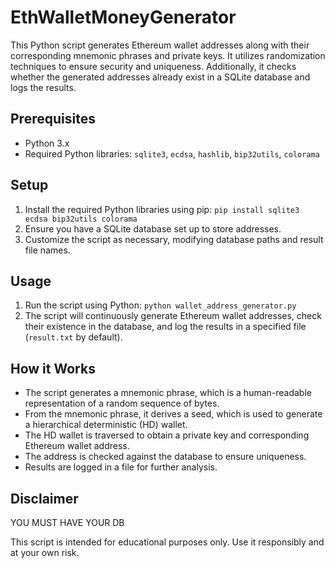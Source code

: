# EthWalletMoneyGenerator

This Python script generates Ethereum wallet addresses along with their corresponding mnemonic phrases and private keys. It utilizes randomization techniques to ensure security and uniqueness. Additionally, it checks whether the generated addresses already exist in a SQLite database and logs the results.

## Prerequisites
- Python 3.x
- Required Python libraries: `sqlite3`, `ecdsa`, `hashlib`, `bip32utils`, `colorama`

## Setup
1. Install the required Python libraries using pip:
`pip install sqlite3 ecdsa bip32utils colorama` 
2. Ensure you have a SQLite database set up to store addresses.
3. Customize the script as necessary, modifying database paths and result file names.

## Usage
1. Run the script using Python:
`python wallet_address_generator.py`
2. The script will continuously generate Ethereum wallet addresses, check their existence in the database, and log the results in a specified file (`result.txt` by default).

## How it Works
- The script generates a mnemonic phrase, which is a human-readable representation of a random sequence of bytes.
- From the mnemonic phrase, it derives a seed, which is used to generate a hierarchical deterministic (HD) wallet.
- The HD wallet is traversed to obtain a private key and corresponding Ethereum wallet address.
- The address is checked against the database to ensure uniqueness.
- Results are logged in a file for further analysis.

## Disclaimer
YOU MUST HAVE YOUR DB

This script is intended for educational purposes only. Use it responsibly and at your own risk.


